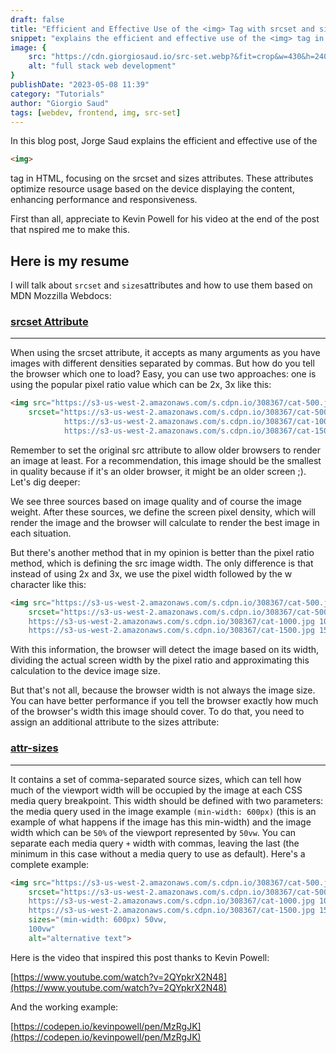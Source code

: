 ```yaml
---
draft: false
title: "Efficient and Effective Use of the <img> Tag with srcset and sizes Attributes"
snippet: "explains the efficient and effective use of the <img> tag in HTML, focusing on the srcset and sizes attributes. These attributes optimize resource usage based on the device displaying the content, enhancing performance and responsiveness."
image: {
    src: "https://cdn.giorgiosaud.io/src-set.webp?&fit=crop&w=430&h=240",
    alt: "full stack web development"
}
publishDate: "2023-05-08 11:39"
category: "Tutorials"
author: "Giorgio Saud"
tags: [webdev, frontend, img, src-set]
---
```


In this blog post, Jorge Saud explains the efficient and effective use of the

```html
<img>
```

tag in HTML, focusing on the srcset and sizes attributes. These attributes optimize resource usage based on the device displaying the content, enhancing performance and responsiveness.

First than all, appreciate to Kevin Powell for his video at the end of the post that nspired me to make this.

## Here is my resume

I will talk about ```srcset``` and ```sizes```attributes and how to use them based on MDN Mozzilla Webdocs:

### [srcset Attribute](https://developer.mozilla.org/en-US/docs/Web/HTML/Element/img#srcset)

---

When using the srcset attribute, it accepts as many arguments as you have images with different densities separated by commas. But how do you tell the browser which one to load? Easy, you can use two approaches: one is using the popular pixel ratio value which can be 2x, 3x like this:

```html
<img src="https://s3-us-west-2.amazonaws.com/s.cdpn.io/308367/cat-500.jpg"
    srcset="https://s3-us-west-2.amazonaws.com/s.cdpn.io/308367/cat-500.jpg,
            https://s3-us-west-2.amazonaws.com/s.cdpn.io/308367/cat-1000.jpg 2x,
            https://s3-us-west-2.amazonaws.com/s.cdpn.io/308367/cat-1500.jpg 3x" />
```

Remember to set the original src attribute to allow older browsers to render an image at least. For a recommendation, this image should be the smallest in quality because if it's an older browser, it might be an older screen ;). Let's dig deeper:

We see three sources based on image quality and of course the image weight. After these sources, we define the screen pixel density, which will render the image and the browser will calculate to render the best image in each situation.

But there's another method that in my opinion is better than the pixel ratio method, which is defining the src image width. The only difference is that instead of using 2x and 3x, we use the pixel width followed by the w character like this:

```html
<img src="https://s3-us-west-2.amazonaws.com/s.cdpn.io/308367/cat-500.jpg"
    srcset="https://s3-us-west-2.amazonaws.com/s.cdpn.io/308367/cat-500.jpg 500w, 
    https://s3-us-west-2.amazonaws.com/s.cdpn.io/308367/cat-1000.jpg 1000w,
    https://s3-us-west-2.amazonaws.com/s.cdpn.io/308367/cat-1500.jpg 1500w" />
```

With this information, the browser will detect the image based on its width, dividing the actual screen width by the pixel ratio and approximating this calculation to the device image size.

But that's not all, because the browser width is not always the image size. You can have better performance if you tell the browser exactly how much of the browser's width this image should cover. To do that, you need to assign an additional attribute to the sizes attribute:

### [attr-sizes](https://developer.mozilla.org/en-US/docs/Web/HTML/Element/img#sizes)

---

It contains a set of comma-separated source sizes, which can tell how much of the viewport width will be occupied by the image at each CSS media query breakpoint. This width should be defined with two parameters: the media query used in the image example `(min-width: 600px)` (this is an example of what happens if the image has this min-width) and the image width which can be `50%` of the viewport represented by `50vw`. You can separate each media query `+` width with commas, leaving the last (the minimum in this case without a media query to use as default). Here's a complete example:

```html
<img src="https://s3-us-west-2.amazonaws.com/s.cdpn.io/308367/cat-500.jpg"
    srcset="https://s3-us-west-2.amazonaws.com/s.cdpn.io/308367/cat-500.jpg 500w,
    https://s3-us-west-2.amazonaws.com/s.cdpn.io/308367/cat-1000.jpg 1000w,
    https://s3-us-west-2.amazonaws.com/s.cdpn.io/308367/cat-1500.jpg 1500w"
    sizes="(min-width: 600px) 50vw, 
    100vw"   
    alt="alternative text">
```

Here is the video that inspired this post thanks to Kevin Powell:

[https://www.youtube.com/watch?v=2QYpkrX2N48](https://www.youtube.com/watch?v=2QYpkrX2N48)

And the working example:

[https://codepen.io/kevinpowell/pen/MzRgJK](https://codepen.io/kevinpowell/pen/MzRgJK)
